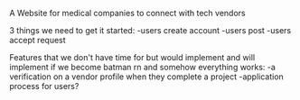A Website for medical companies to connect with tech vendors

3 things we need to get it started:
  -users create account
  -users post
  -users accept request

Features that we don't have time for but would implement and will implement if we become batman rn and somehow everything works:
  -a verification on a vendor profile when they complete a project
  -application process for users?
  
